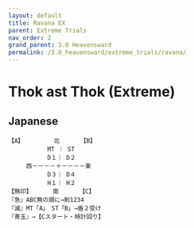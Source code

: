 ```yaml
---
layout: default
title: Ravana EX
parent: Extreme Trials
nav_order: 2
grand_parent: 3.0 Heavensward
permalink: /3.0_heavensward/extreme_trials/ravana/
---
```


# Thok ast Thok (Extreme)

## Japanese
```
【A】　　　　　 北　　　　【B】
　　　　　　 MT ｜ ST
　　　　　　 D１｜ D２
　　　西－－－－＋－－－－東
　　　　　　 D３｜ D４
　　　　　 　H１｜ H２ 
【無印】　　　　南　　　　【C】
『急』ABC無の順に→剣1234
『滅』MT「A」　ST「B」→盾２受け
『青玉』→【Cスタート・時計回り】
```